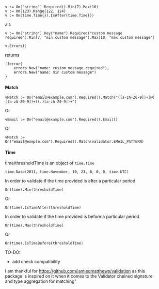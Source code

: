 ```
v := On("string").Required().Min(7).Max(10)
v := On(123).Range(122, 124)
v := On(time.Time{}).IsAfter(time.Time{})
```

alt:

```
v := On("string").Key("name").Required("custom message required").Min(7, "min custom message").Max(10, "max custom message")
```

```
v.Errors()
```

returns

```
[]error{
	errors.New("name: custom message required"),
	errors.New("name: min custom message")
}
```

#### Match

```
vMatch := On("email@example.com").Required().Match("([a-zA-Z0-9])+(@)([a-zA-Z0-9])+((.)[a-zA-Z0-9])+")
```

Or

```
vEmail := On("email@example.com").Required().Email()
```

Or

```
vMatch := On("email@exmple.com").Required().Match(validator.EMAIL_PATTERN)
```

#### Time

time/thresholdTime is an object of `time.time`

```
time.Date(2011, time.November, 10, 23, 0, 0, 0, time.UTC)
```

In order to validate if the time provided is after a particular period

```
On(time).Min(thresholdTime)
```

Or

```
On(time).IsTimeAfter(thresholdTime)
```

In order to validate if the time provided is before a particular period

```
On(time).Max(thresholdTime)
```

Or

```
On(time).IsTimeBefore(thresholdTime)
```


TO-DO:

- add check compatibility

I am thankful for https://github.com/jamieomatthews/validation as this package is inspired on it when it comes to the Validator chained signature and type aggregation for matching"

